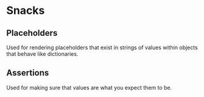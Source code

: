 Snacks
=============

## Placeholders

Used for rendering placeholders that exist in strings of values
within objects that behave like dictionaries.

## Assertions

Used for making sure that values are what you expect them to be.
